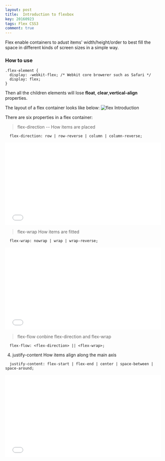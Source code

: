 ```yaml
---
layout: post
title:  Introduction to flexbox
key: 20160923
tags: Flex CSS3
comment: true
---
```


Flex enable containers to adust items' width/height/order to best fill the space in different kinds of screen sizes in a simple way.

### How to use

```
.flex-element {
  display: -webkit-flex; /* Webkit core browerer such as Safari */
  display: flex;
}
```
Then all the children elements will lose **float**, **clear**,**vertical-align** properties.

The layout of a flex container looks like below:
![flex Introduction]({{site.baseurl}}/assets/img/flex-introduce.png)

There are six properties in a flex container:

> flex-direction -- How items are placed

  ```
    flex-direction: row | row-reverse | column | column-reverse;
  ```

<iframe height='265' scrolling='no' src='//codepen.io/jerry153fish/embed/JRBGQZ/?height=265&theme-id=0&default-tab=html&embed-version=2' frameborder='no' allowtransparency='true' allowfullscreen='true' style='width: 100%;'>See the Pen <a href='http://codepen.io/jerry153fish/pen/JRBGQZ/'>JRBGQZ</a> by jerry153fish (<a href='http://codepen.io/jerry153fish'>@jerry153fish</a>) on <a href='http://codepen.io'>CodePen</a>.
</iframe>

> flex-wrap How items are fitted

```
  flex-wrap: nowrap | wrap | wrap-reverse;
```

<iframe height='265' scrolling='no' src='//codepen.io/jerry153fish/embed/GjBqPB/?height=265&theme-id=0&default-tab=html,result&embed-version=2' frameborder='no' allowtransparency='true' allowfullscreen='true' style='width: 100%;'>See the Pen <a href='http://codepen.io/jerry153fish/pen/GjBqPB/'>flex-wrap</a> by jerry153fish (<a href='http://codepen.io/jerry153fish'>@jerry153fish</a>) on <a href='http://codepen.io'>CodePen</a>.
</iframe>


> flex-flow conbine flex-direction and flex-wrap


```
  flex-flow: <flex-direction> || <flex-wrap>;
```


4. justify-content How items align along the main axis


```
  justify-content: flex-start | flex-end | center | space-between | space-around;
```

<iframe height='265' scrolling='no' src='//codepen.io/jerry153fish/embed/LRJjmd/?height=265&theme-id=0&default-tab=html,result&embed-version=2' frameborder='no' allowtransparency='true' allowfullscreen='true' style='width: 100%;'>See the Pen <a href='http://codepen.io/jerry153fish/pen/LRJjmd/'>justify-content</a> by jerry153fish (<a href='http://codepen.io/jerry153fish'>@jerry153fish</a>) on <a href='http://codepen.io'>CodePen</a>.
</iframe>

